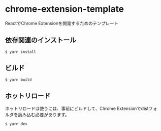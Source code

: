 # chrome-extension-template
ReactでChrome Extensionを開発するためのテンプレート

## 依存関連のインストール

```
$ yarn install
```

## ビルド

```
$ yarn build
```

## ホットリロード

ホットリロードは使うには、事前にビルドして、Chrome Extensionでdistフォルダを読み込む必要があります。

```
$ yarn dev
```
